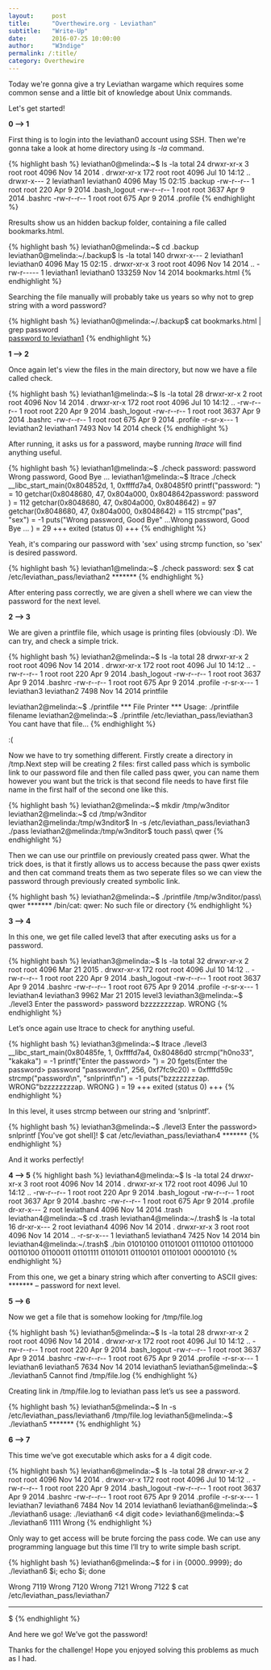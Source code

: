 ```yaml
---
layout:     post
title:      "Overthewire.org - Leviathan"
subtitle:   "Write-Up"
date:       2016-07-25 10:00:00
author:     "W3ndige"
permalink: /:title/
category: Overthewire
---
```


<p>Today we're gonna give a try Leviathan wargame which requires some common sense and a little bit of knowledge about Unix commands.</p>
<p>Let's get started!</p>

<b>0 --> 1</b>
<p>First thing is to login into the leviathan0 account using SSH. Then we're gonna take a look at home directory using <i>ls -la</i> command.</p>
{% highlight bash %}
leviathan0@melinda:~$ ls -la
total 24
drwxr-xr-x   3 root       root       4096 Nov 14  2014 .
drwxr-xr-x 172 root       root       4096 Jul 10 14:12 ..
drwxr-x---   2 leviathan1 leviathan0 4096 May 15 02:15 .backup
-rw-r--r--   1 root       root        220 Apr  9  2014 .bash_logout
-rw-r--r--   1 root       root       3637 Apr  9  2014 .bashrc
-rw-r--r--   1 root       root        675 Apr  9  2014 .profile
{% endhighlight %}
<p>Rresults show us an hidden backup folder, containing a file called bookmarks.html.</p>
{% highlight bash %}
leviathan0@melinda:~$ cd .backup
leviathan0@melinda:~/.backup$ ls -la
total 140
drwxr-x--- 2 leviathan1 leviathan0   4096 May 15 02:15 .
drwxr-xr-x 3 root       root         4096 Nov 14  2014 ..
-rw-r----- 1 leviathan1 leviathan0 133259 Nov 14  2014 bookmarks.html
{% endhighlight %}
<p>Searching the file manually will probably take us years so why not to grep string with a word password?</p>
{% highlight bash %}
leviathan0@melinda:~/.backup$ cat bookmarks.html | grep password

<DT><A HREF="http://leviathan.labs.overthewire.org/passwordus.html | This will be fixed later, the password for leviathan1 is *******" ADD_DATE="1155384634" LAST_CHARSET="ISO-8859-1" ID="rdf:#$2wIU71">password to leviathan1</A>
{% endhighlight %}

<b>1 --> 2</b>
<p>Once again let's view the files in the main directory, but now we have a file called check.</p>
{% highlight bash %}
leviathan1@melinda:~$ ls -la
total 28
drwxr-xr-x   2 root       root       4096 Nov 14  2014 .
drwxr-xr-x 172 root       root       4096 Jul 10 14:12 ..
-rw-r--r--   1 root       root        220 Apr  9  2014 .bash_logout
-rw-r--r--   1 root       root       3637 Apr  9  2014 .bashrc
-rw-r--r--   1 root       root        675 Apr  9  2014 .profile
-r-sr-x---   1 leviathan2 leviathan1 7493 Nov 14  2014 check
{% endhighlight %}
<p>After running, it asks us for a password, maybe running <i>ltrace</i> will find anything useful.</p>
{% highlight bash %}
leviathan1@melinda:~$ ./check
password: password
Wrong password, Good Bye ...
leviathan1@melinda:~$ ltrace ./check
__libc_start_main(0x804852d, 1, 0xffffd7a4, 0x80485f0 <unfinished ...>
printf("password: ")                                                                                    = 10
getchar(0x8048680, 47, 0x804a000, 0x8048642password: password
)                                                            = 112
getchar(0x8048680, 47, 0x804a000, 0x8048642)                                                            = 97
getchar(0x8048680, 47, 0x804a000, 0x8048642)                                                            = 115
strcmp("pas", "sex")                                                                                    = -1
puts("Wrong password, Good Bye" ...Wrong password, Good Bye ...
)                                                                    = 29
+++ exited (status 0) +++
{% endhighlight %}
<p>Yeah, it's comparing our password with 'sex' using strcmp function, so 'sex' is desired password.</p>
{% highlight bash %}
leviathan1@melinda:~$ ./check
password: sex
$ cat /etc/leviathan_pass/leviathan2
*******
{% endhighlight %}
<p>After entering pass correctly, we are given a shell where we can view the password for the next level.</p>

<b>2 --> 3</b>
<p>We are given a printfile file, which usage is printing files (obviously :D). We can try, and check a simple trick.</p>
{% highlight bash %}
leviathan2@melinda:~$ ls -la
total 28
drwxr-xr-x   2 root       root       4096 Nov 14  2014 .
drwxr-xr-x 172 root       root       4096 Jul 10 14:12 ..
-rw-r--r--   1 root       root        220 Apr  9  2014 .bash_logout
-rw-r--r--   1 root       root       3637 Apr  9  2014 .bashrc
-rw-r--r--   1 root       root        675 Apr  9  2014 .profile
-r-sr-x---   1 leviathan3 leviathan2 7498 Nov 14  2014 printfile

leviathan2@melinda:~$ ./printfile
*** File Printer ***
Usage: ./printfile filename
leviathan2@melinda:~$ ./printfile /etc/leviathan_pass/leviathan3
You cant have that file...
{% endhighlight %}
<p>:(</p>
<p>Now we have to try something different. Firstly create a directory in /tmp.Next step will be creating 2 files: first called pass which is symbolic link to our password file and then file called pass qwer, you can name them however you want but the trick is that second file needs to have first file name in the first half of the second one like this.</p>
{% highlight bash %}
leviathan2@melinda:~$ mkdir /tmp/w3nditor
leviathan2@melinda:~$ cd /tmp/w3nditor
leviathan2@melinda:/tmp/w3nditor$ ln -s /etc/leviathan_pass/leviathan3 ./pass
leviathan2@melinda:/tmp/w3nditor$ touch pass\ qwer
{% endhighlight %}
<p>Then we can use our printfile on previously created pass qwer. What the trick does, is that it firstly allows us to access because the pass qwer exists and then cat command treats them as two seperate files so we can view the password through previously created symbolic link.</p>
{% highlight bash %}
leviathan2@melinda:~$ ./printfile /tmp/w3nditor/pass\ qwer
*******
/bin/cat: qwer: No such file or directory
{% endhighlight %}

<b>3 --> 4</b>
<p>In this one, we get file called level3 that after executing asks us for a password.</p>
{% highlight bash %}
leviathan3@melinda:~$ ls -la
total 32
drwxr-xr-x   2 root       root       4096 Mar 21  2015 .
drwxr-xr-x 172 root       root       4096 Jul 10 14:12 ..
-rw-r--r--   1 root       root        220 Apr  9  2014 .bash_logout
-rw-r--r--   1 root       root       3637 Apr  9  2014 .bashrc
-rw-r--r--   1 root       root        675 Apr  9  2014 .profile
-r-sr-x---   1 leviathan4 leviathan3 9962 Mar 21  2015 level3
leviathan3@melinda:~$ ./level3
Enter the password> password
bzzzzzzzzap. WRONG
{% endhighlight %}
<p>Let’s once again use ltrace to check for anything useful.</p>
{% highlight bash %}
leviathan3@melinda:~$ ltrace ./level3
__libc_start_main(0x80485fe, 1, 0xffffd7a4, 0x80486d0 <unfinished ...>
strcmp("h0no33", "kakaka")                       = -1
printf("Enter the password> ")                   = 20
fgets(Enter the password> password
"password\n", 256, 0xf7fc9c20)             = 0xffffd59c
strcmp("password\n", "snlprintf\n")              = -1
puts("bzzzzzzzzap. WRONG"bzzzzzzzzap. WRONG
)                       = 19
+++ exited (status 0) +++
{% endhighlight %}
<p>In this level, it uses strcmp between our string and ‘snlprintf’.</p>
{% highlight bash %}
leviathan3@melinda:~$ ./level3
Enter the password> snlprintf
[You've got shell]!
$ cat /etc/leviathan_pass/leviathan4
*******
{% endhighlight %}
<p>And it works perfectly!</p>

<b>4 --> 5</b>
{% highlight bash %}
leviathan4@melinda:~$ ls -la
total 24
drwxr-xr-x   3 root root       4096 Nov 14  2014 .
drwxr-xr-x 172 root root       4096 Jul 10 14:12 ..
-rw-r--r--   1 root root        220 Apr  9  2014 .bash_logout
-rw-r--r--   1 root root       3637 Apr  9  2014 .bashrc
-rw-r--r--   1 root root        675 Apr  9  2014 .profile
dr-xr-x---   2 root leviathan4 4096 Nov 14  2014 .trash
leviathan4@melinda:~$ cd .trash
leviathan4@melinda:~/.trash$ ls -la
total 16
dr-xr-x--- 2 root       leviathan4 4096 Nov 14  2014 .
drwxr-xr-x 3 root       root       4096 Nov 14  2014 ..
-r-sr-x--- 1 leviathan5 leviathan4 7425 Nov 14  2014 bin
leviathan4@melinda:~/.trash$ ./bin
01010100 01101001 01110100 01101000 00110100 01100011 01101111 01101011 01100101 01101001 00001010
{% endhighlight %}
<p>From this one, we get a binary string which after converting to ASCII gives: ******* – password for next level.</p>

<b>5 --> 6</b>
<p>Now we get a file that is somehow looking for /tmp/file.log</p>
{% highlight bash %}
leviathan5@melinda:~$ ls -la
total 28
drwxr-xr-x   2 root       root       4096 Nov 14  2014 .
drwxr-xr-x 172 root       root       4096 Jul 10 14:12 ..
-rw-r--r--   1 root       root        220 Apr  9  2014 .bash_logout
-rw-r--r--   1 root       root       3637 Apr  9  2014 .bashrc
-rw-r--r--   1 root       root        675 Apr  9  2014 .profile
-r-sr-x---   1 leviathan6 leviathan5 7634 Nov 14  2014 leviathan5
leviathan5@melinda:~$ ./leviathan5
Cannot find /tmp/file.log
{% endhighlight %}
<p>Creating link in /tmp/file.log to leviathan pass let’s us see a password.</p>
{% highlight bash %}
leviathan5@melinda:~$ ln -s /etc/leviathan_pass/leviathan6 /tmp/file.log
leviathan5@melinda:~$ ./leviathan5
*******
{% endhighlight %}

<b>6 --> 7</b>
<p>This time we’ve got executable which asks for a 4 digit code.</p>
{% highlight bash %}
leviathan6@melinda:~$ ls -la
total 28
drwxr-xr-x   2 root       root       4096 Nov 14  2014 .
drwxr-xr-x 172 root       root       4096 Jul 10 14:12 ..
-rw-r--r--   1 root       root        220 Apr  9  2014 .bash_logout
-rw-r--r--   1 root       root       3637 Apr  9  2014 .bashrc
-rw-r--r--   1 root       root        675 Apr  9  2014 .profile
-r-sr-x---   1 leviathan7 leviathan6 7484 Nov 14  2014 leviathan6
leviathan6@melinda:~$ ./leviathan6
usage: ./leviathan6 <4 digit code>
leviathan6@melinda:~$ ./leviathan6 1111
Wrong
{% endhighlight %}
<p>Only way to get access will be brute forcing the pass code.  We can use any programming language but this time I’ll try to write simple bash script.</p>
{% highlight bash %}
leviathan6@melinda:~$ for i in {0000..9999}; do ./leviathan6 $i; echo $i; done

Wrong
7119
Wrong
7120
Wrong
7121
Wrong
7122
$ cat /etc/leviathan_pass/leviathan7
*******
$
{% endhighlight %}
<p>And here we go! We’ve got the password!</p>

<p>Thanks for the challenge! Hope you enjoyed solving this problems as much as I had.</p>
